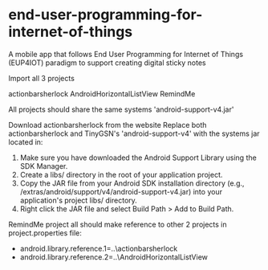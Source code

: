 # end-user-programming-for-internet-of-things
A mobile app that follows End User Programming for Internet of Things (EUP4IOT) paradigm to support creating digital sticky notes

Import all 3 projects

actionbarsherlock
AndroidHorizontalListView
RemindMe

All projects should share the same systems 'android-support-v4.jar'

Download actionbarsherlock from the website Replace both actionbarsherlock and TinyGSN's 'android-support-v4' with the systems jar located in:

1. Make sure you have downloaded the Android Support Library using the SDK Manager.
1. Create a libs/ directory in the root of your application project.
1. Copy the JAR file from your Android SDK installation directory (e.g., <sdk>/extras/android/support/v4/android-support-v4.jar) into your application's project libs/ directory.
1. Right click the JAR file and select Build Path > Add to Build Path.

RemindMe project all should make reference to other 2 projects in project.properties file:

* android.library.reference.1=..\\actionbarsherlock
* android.library.reference.2=..\\AndroidHorizontalListView
